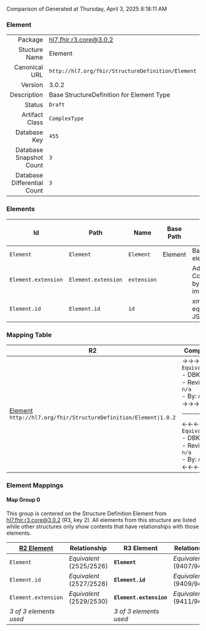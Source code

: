 Comparison of 
Generated at Thursday, April 3, 2025 8:18:11 AM

### Element

|      |     |
| ---: | --- |
| Package | hl7.fhir.r3.core@3.0.2 |
| Stucture Name | Element |
| Canonical URL | `http://hl7.org/fhir/StructureDefinition/Element` |
| Version | 3.0.2 |
| Description | Base StructureDefinition for Element Type |
| Status | `Draft` |
| Artifact Class | `ComplexType` |
| Database Key | `455` |
| Database Snapshot Count | `3` |
| Database Differential Count | `3` |

### Elements

| Id | Path | Name | Base Path | Short | Cardinality | Collated Type | Binding Strength | Binding Value Set |
| -- | ---- | ---- | --------- | ----- | ----------- | ------------- | ---------------- | ----------------- |
| `Element` | `Element` | `Element` | Element | Base for all elements | 0..* | Element |  |  |
| `Element.extension` | `Element.extension` | `extension` |  | Additional Content defined by implementations | 0..* | Extension |  |  |
| `Element.id` | `Element.id` | `id` |  | xml:id (or equivalent in JSON) | 0..1 | id |  |  |
### Mapping Table

| R2 | Comparison | R3 | Comparison | R4 | Comparison | R4B | Comparison | R5
| --- | --- | --- | --- | --- | --- | --- | --- | ---
| [Element](/docs/R2/ComplexTypes/Element.md)<br/> `http://hl7.org/fhir/StructureDefinition/Element\|1.0.2` | →→→→→→→<br/>`Equivalent`<br/>- DBKey: `1293`<br/>- Reviewed: `n/a`<br/>- By: `n/a`<br/>→→→→→→→<hr/>←←←←←←←<br/>`Equivalent`<br/>- DBKey: `1294`<br/>- Reviewed: `n/a`<br/>- By: `n/a`<br/>←←←←←←←| [Element](/docs/R3/ComplexTypes/Element.md)<br/> `http://hl7.org/fhir/StructureDefinition/Element\|3.0.2` | →→→→→→→<br/>`Equivalent`<br/>- DBKey: `1301`<br/>- Reviewed: `n/a`<br/>- By: `n/a`<br/>→→→→→→→<hr/>←←←←←←←<br/>`Equivalent`<br/>- DBKey: `1302`<br/>- Reviewed: `n/a`<br/>- By: `n/a`<br/>←←←←←←←| [Element](/docs/R4/ComplexTypes/Element.md)<br/> `http://hl7.org/fhir/StructureDefinition/Element\|4.0.1` | →→→→→→→<br/>`Equivalent`<br/>- DBKey: `1337`<br/>- Reviewed: `n/a`<br/>- By: `n/a`<br/>→→→→→→→<hr/>←←←←←←←<br/>`Equivalent`<br/>- DBKey: `1338`<br/>- Reviewed: `n/a`<br/>- By: `n/a`<br/>←←←←←←←| [Element](/docs/R4B/ComplexTypes/Element.md)<br/> `http://hl7.org/fhir/StructureDefinition/Element\|4.3.0` | →→→→→→→<br/>`Equivalent`<br/>- DBKey: `1651`<br/>- Reviewed: `n/a`<br/>- By: `n/a`<br/>→→→→→→→<hr/>←←←←←←←<br/>`Equivalent`<br/>- DBKey: `1652`<br/>- Reviewed: `n/a`<br/>- By: `n/a`<br/>←←←←←←←| [Element](/docs/R5/ComplexTypes/Element.md)<br/> `http://hl7.org/fhir/StructureDefinition/Element\|5.0.0` 

### Element Mappings


#### Map Group 0

This group is centered on the Structure Definition Element from hl7.fhir.r3.core@3.0.2 (R3, key 2).
All elements from this structure are listed while other structures only show contents that have relationships with those elements.

| [R2 Element](/docs/R2/ComplexTypes/Element.md)| Relationship | R3 Element| Relationship | [R4 Element](/docs/R4/ComplexTypes/Element.md)| Relationship | [R4B Element](/docs/R4B/ComplexTypes/Element.md)| Relationship | [R5 Element](/docs/R5/ComplexTypes/Element.md)
| --- | --- | --- | --- | --- | --- | --- | --- | ---
| `Element`| _Equivalent_<br/>(2525/2526)| **`Element`**| _Equivalent_<br/>(9407/9408)| `Element`| _Equivalent_<br/>(20786/20787)| `Element`| _Equivalent_<br/>(35901/35902)| `Element`
| `Element.id`| _Equivalent_<br/>(2527/2528)| **`Element.id`**| _Equivalent_<br/>(9409/9410)| `Element.id`| _Equivalent_<br/>(20788/20789)| `Element.id`| _Equivalent_<br/>(35903/35904)| `Element.id`
| `Element.extension`| _Equivalent_<br/>(2529/2530)| **`Element.extension`**| _Equivalent_<br/>(9411/9412)| `Element.extension`| _Equivalent_<br/>(20790/20791)| `Element.extension`| _Equivalent_<br/>(35905/35906)| `Element.extension`
| *3 of 3 elements used* | | *3 of 3 elements used* | | *3 of 3 elements used* | | *3 of 3 elements used* | | *3 of 3 elements used* 


